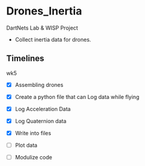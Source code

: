# Drones_Inertia
DartNets Lab & WISP Project
- Collect inertia data for drones.

## Timelines
wk5
- [x] Assembling drones
- [x] Create a python file that can Log data while flying
- [x] Log Acceleration Data
- [x] Log Quaternion data
- [x] Write into files
- [ ] Plot data
- [ ] Modulize code


